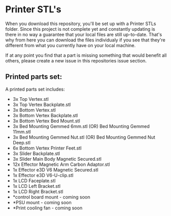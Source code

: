 # Printer STL's

When you download this repository, you'll be set up with a Printer STLs folder.
Since this project is not complete yet and constantly updating is there in no way a guarantee that your local files are still up-to-date. That's why from here you can download the files individualy if you see that they're different from what you currently have on your local machine.

If at any point you find that a part is missing something that would benefit all others, please create a new issue in this repositories issue section.

## Printed parts set: 
A printed parts set includes:

- 3x Top Vertex.stl
- 3x Top Vertex Backplate.stl
- 3x Bottom Vertex.stl
- 3x Bottom Vertex Backplate.stl
- 3x Bottom Vertex Bed Mount.stl
- 3x Bed Mounting Gemmed 6mm.stl (OR) Bed Mounting Gemmed 11mm.stl
- 3x Bed Mounting Gemmed Nut.stl (OR) Bed Mounting Gemmed Nut Deep.stl
- 6x Bottom Vertex Printer Feet.stl
- 3x Slider Backplate.stl
- 3x Slider Main Body Magnetic Secured.stl
- 12x Effector Magnetic Arm Carbon Adaptor.stl
- 1x Effector e3D V6 Magnetic Secured.stl
- 1x Effector e3D V6-U-clip.stl
- 1x LCD Faceplate.stl
- 1x LCD Left Bracket.stl
- 1x LCD Right Bracket.stl
- *control board mount - coming soon
- *PSU mount - coming soon
- *Print cooling fan - coming soon
